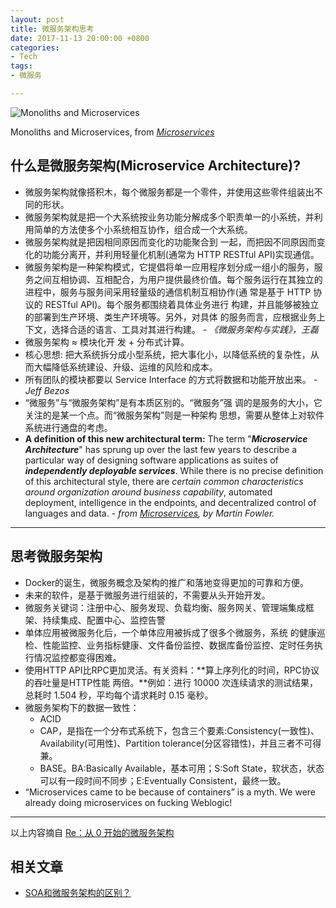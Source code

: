 ```yaml
---
layout: post
title: 微服务架构思考
date: 2017-11-13 20:00:00 +0800
categories:
- Tech
tags:
- 微服务

---
```


![Monoliths and Microservices](https://martinfowler.com/articles/microservices/images/sketch.png)

Monoliths and Microservices, from [*Microservices*](https://martinfowler.com/articles/microservices.html)

## 什么是微服务架构(Microservice Architecture)?

- 微服务架构就像搭积木，每个微服务都是一个零件，并使用这些零件组装出不同的形状。
- 微服务架构就是把一个大系统按业务功能分解成多个职责单一的小系统，并利用简单的方法使多个小系统相互协作，组合成一个大系统。
- 微服务架构就是把因相同原因而变化的功能聚合到 一起，而把因不同原因而变化的功能分离开，并利用轻量化机制(通常为 HTTP RESTful API)实现通信。
- 微服务架构是一种架构模式，它提倡将单一应用程序划分成一组小的服务，服务之间互相协调、互相配合，为用户提供最终价值。每个服务运行在其独立的进程中，服务与服务间采用轻量级的通信机制互相协作(通 常是基于 HTTP 协议的 RESTful API)。每个服务都围绕着具体业务进行 构建，并且能够被独立的部署到生产环境、类生产环境等。另外，对具体 的服务而言，应根据业务上下文，选择合适的语言、工具对其进行构建。 *- 《微服务架构与实践》，王磊*
- 微服务架构 ≈ 模块化开 发 + 分布式计算。
- 核心思想: 把大系统拆分成小型系统，把大事化小，以降低系统的复杂性，从 而大幅降低系统建设、升级、运维的风险和成本。
- 所有团队的模块都要以 Service Interface 的方式将数据和功能开放出来。 *- Jeff  Bezos*
- “微服务”与“微服务架构”是有本质区别的。“微服务”强 调的是服务的大小，它关注的是某一个点。而“微服务架构”则是一种架构 思想，需要从整体上对软件系统进行通盘的考虑。
- **A definition of this new architectural term:** The term "***Microservice Architecture***" has sprung up over the last few years to describe a particular way of designing software applications as suites of ***independently deployable services***. While there is no precise definition of this architectural style, there are *certain common characteristics around organization around business capability*, automated deployment, intelligence in the endpoints, and decentralized control of languages and data. - *from [Microservices](https://martinfowler.com/articles/microservices.html), by Martin Fowler.*

----

## 思考微服务架构

- Docker的诞生，微服务概念及架构的推广和落地变得更加的可靠和方便。
- 未来的软件，是基于微服务进行组装的，不需要从头开始开发。
- 微服务关键词：注册中心、服务发现、负载均衡、服务网关、管理端集成框架、持续集成、配置中心、监控告警
- 单体应用被微服务化后，一个单体应用被拆成了很多个微服务，系统 的健康巡检、性能监控、业务指标健康、文件备份监控、数据库备份监控、定时任务执行情况监控都变得困难。
- 使用HTTP API比RPC更加灵活。有关资料：**算上序列化的时间，RPC协议的吞吐量是HTTP性能 两倍。**例如：进行 10000 次连续请求的测试结果，总耗时 1.504 秒，平均每个请求耗时 0.15 毫秒。
- 微服务架构下的数据一致性：
	- ACID
	- CAP，是指在一个分布式系统下，包含三个要素:Consistency(一致性)、 Availability(可用性)、Partition tolerance(分区容错性)，并且三者不可得兼。
	- BASE。BA:Basically Available，基本可用；S:Soft State，软状态，状态可以有一段时间不同步；E:Eventually Consistent，最终一致。
- “Microservices came to be because of containers” is a myth. We were already doing microservices on fucking Weblogic!

----

以上内容摘自 [Re：从 0 开始的微服务架构](http://www.infoq.com/cn/minibooks/microservice--from-zero)

## 相关文章

- [SOA和微服务架构的区别？](https://www.zhihu.com/question/37808426)